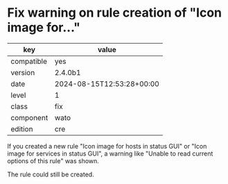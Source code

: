 [//]: # (werk v2)
# Fix warning on rule creation of "Icon image for..."

key        | value
---------- | ---
compatible | yes
version    | 2.4.0b1
date       | 2024-08-15T12:53:28+00:00
level      | 1
class      | fix
component  | wato
edition    | cre

If you created a new rule "Icon image for hosts in status GUI" or "Icon image
for services in status GUI", a warning like "Unable to read current options of
this rule" was shown.

The rule could still be created.